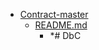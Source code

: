 - <a href = "E:\Node_projects\Node_Way\ArchivTSH_2\ArhivTimur_2\Contract-master\cat.Contract-master\dir.Contract-master.md">Contract-master</a>
    - <a href = "E:\Node_projects\Node_Way\ArchivTSH_2\ArhivTimur_2\Contract-master\README.md">README.md</a>
        - *# DbC
